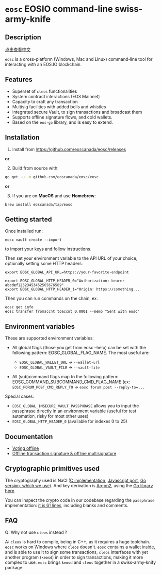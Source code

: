 # `eosc` EOSIO command-line swiss-army-knife

## Description
[点击查看中文](./README-cn.md)

`eosc` is a cross-platform (Windows, Mac and Linux) command-line tool
for interacting with an EOS.IO blockchain.

## Features

* Superset of `cleos` functionalities
* System contract interactions (EOS Mainnet)
* Capacity to craft any transaction
* Multisig facilities with added bells and whistles
* Integrated secure Vault, to sign transactions and broadcast them
* Supports offline signature flows, and cold wallets.
* Based on the `eos-go` library, and is easy to extend.

## Installation

1. Install from https://github.com/eoscanada/eosc/releases

**or**

2. Build from source with:

```bash
go get -u -v github.com/eoscanada/eosc/eosc
```

**or**

3. If you are on **MacOS** and use **Homebrew**:

```
brew install eoscanada/tap/eosc
```


## Getting started

Once installed run:

```
eosc vault create --import
```

to import your keys and follow instructions.

Then set your environment variable to the API URL of your choice, optionally setting some HTTP headers:

```
export EOSC_GLOBAL_API_URL=https://your-favorite-endpoint

export EOSC_GLOBAL_HTTP_HEADER_0="Authorization: bearer abcdef12323453452565676589"
export EOSC_GLOBAL_HTTP_HEADER_1="Origin: https://something...
```

Then you can run commands on the chain, ex:

```
eosc get info
eosc transfer fromaccnt toaccnt 0.0001 --memo "Sent with eosc"
```

## Environment variables

These are supported environment variables:

* All global flags (those you get from eosc –help) can be set with the following pattern: EOSC_GLOBAL_FLAG_NAME. The most useful are:
  * `EOSC_GLOBAL_WALLET_URL` -> `--wallet-url`
  * `EOSC_GLOBAL_VAULT_FILE` -> `--vault-file`

* All (sub)command flags map to the following pattern: EOSC_COMMAND_SUBCOMMAND_CMD_FLAG_NAME (ex: `EOSC_FORUM_POST_CMD_REPLY_TO` -> `eosc forum post --reply-to=...`

Special cases:
* `EOSC_GLOBAL_INSECURE_VAULT_PASSPHRASE` allows you to input the passphrase directly in an environment variable (useful for test automation, risky for most other uses)
* `EOSC_GLOBAL_HTTP_HEADER_0` (available for indexes 0 to 25)



## Documentation

* [Voting offline](./OFFLINE_VOTING.md)
* [Offline transaction signature & offline multisignature](./OFFLINE_TRANSACTION_SIGNATURE.md)

## Cryptographic primitives used

The cryptography used is NaCl
([C implementation](https://tweetnacl.cr.yp.to/), [Javascript port](https://github.com/dchest/tweetnacl-js),
[Go version, which we use](https://godoc.org/golang.org/x/crypto/nacl/secretbox)). And
key derivation is [Argon2](https://en.wikipedia.org/wiki/Argon2),
using the [Go library
here](https://godoc.org/golang.org/x/crypto/argon2).

You can inspect the crypto code in our codebase regarding the
`passphrase` implementation: [it is 61 lines](./vault/passphrase.go),
including blanks and comments.



## FAQ

Q: Why not use `cleos` instead ?

A: `cleos` is hard to compile, being in C++, as it requires a huge
toolchain.  `eosc` works on Windows where `cleos` doesn't.  `eosc`
contains a wallet inside, and is able to use it to sign some
transactions, `cleos` interfaces with yet another program (`keosd`) in
order to sign transactions, making it more complex to use. `eosc`
brings `keosd` and `cleos` together in a swiss-army-knify package.

